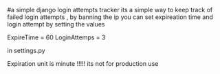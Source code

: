 #a simple django login attempts tracker
its a simple way  to keep track of failed login attempts , by banning the ip
you can set expireation time and login attempt by setting the values


ExpireTime = 60 
LoginAttemps = 3

in settings.py

Expiration unit is minute
!!!!! its not for production use
 

